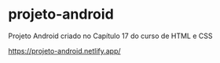 # projeto-android
Projeto Android criado no Capítulo 17 do curso de HTML e CSS

https://projeto-android.netlify.app/
